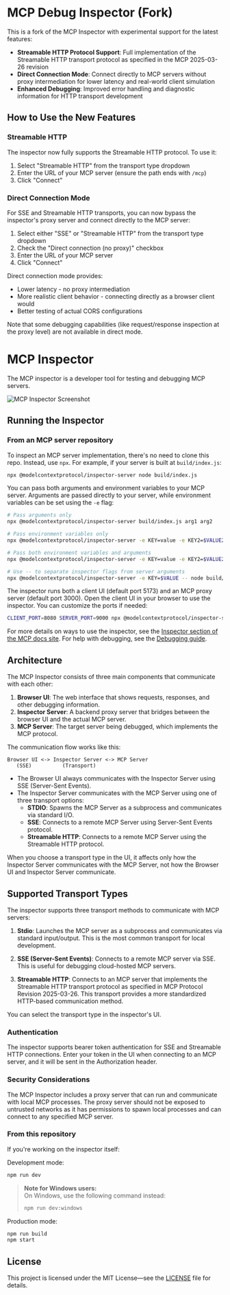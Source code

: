 # MCP Debug Inspector (Fork)

This is a fork of the MCP Inspector with experimental support for the latest features:

- **Streamable HTTP Protocol Support**: Full implementation of the Streamable HTTP transport protocol as specified in the MCP 2025-03-26 revision
- **Direct Connection Mode**: Connect directly to MCP servers without proxy intermediation for lower latency and real-world client simulation
- **Enhanced Debugging**: Improved error handling and diagnostic information for HTTP transport development

## How to Use the New Features

### Streamable HTTP

The inspector now fully supports the Streamable HTTP protocol. To use it:

1. Select "Streamable HTTP" from the transport type dropdown
2. Enter the URL of your MCP server (ensure the path ends with `/mcp`)
3. Click "Connect"

### Direct Connection Mode

For SSE and Streamable HTTP transports, you can now bypass the inspector's proxy server and connect directly to the MCP server:

1. Select either "SSE" or "Streamable HTTP" from the transport type dropdown
2. Check the "Direct connection (no proxy)" checkbox
3. Enter the URL of your MCP server
4. Click "Connect"

Direct connection mode provides:
- Lower latency - no proxy intermediation
- More realistic client behavior - connecting directly as a browser client would
- Better testing of actual CORS configurations

Note that some debugging capabilities (like request/response inspection at the proxy level) are not available in direct mode.

# MCP Inspector

The MCP inspector is a developer tool for testing and debugging MCP servers.

![MCP Inspector Screenshot](mcp-inspector.png)

## Running the Inspector

### From an MCP server repository

To inspect an MCP server implementation, there's no need to clone this repo. Instead, use `npx`. For example, if your server is built at `build/index.js`:

```bash
npx @modelcontextprotocol/inspector-server node build/index.js
```

You can pass both arguments and environment variables to your MCP server. Arguments are passed directly to your server, while environment variables can be set using the `-e` flag:

```bash
# Pass arguments only
npx @modelcontextprotocol/inspector-server build/index.js arg1 arg2

# Pass environment variables only
npx @modelcontextprotocol/inspector-server -e KEY=value -e KEY2=$VALUE2 node build/index.js

# Pass both environment variables and arguments
npx @modelcontextprotocol/inspector-server -e KEY=value -e KEY2=$VALUE2 node build/index.js arg1 arg2

# Use -- to separate inspector flags from server arguments
npx @modelcontextprotocol/inspector-server -e KEY=$VALUE -- node build/index.js -e server-flag
```

The inspector runs both a client UI (default port 5173) and an MCP proxy server (default port 3000). Open the client UI in your browser to use the inspector. You can customize the ports if needed:

```bash
CLIENT_PORT=8080 SERVER_PORT=9000 npx @modelcontextprotocol/inspector-server node build/index.js
```

For more details on ways to use the inspector, see the [Inspector section of the MCP docs site](https://modelcontextprotocol.io/docs/tools/inspector). For help with debugging, see the [Debugging guide](https://modelcontextprotocol.io/docs/tools/debugging).

## Architecture

The MCP Inspector consists of three main components that communicate with each other:

1. **Browser UI**: The web interface that shows requests, responses, and other debugging information.
2. **Inspector Server**: A backend proxy server that bridges between the browser UI and the actual MCP server.
3. **MCP Server**: The target server being debugged, which implements the MCP protocol.

The communication flow works like this:

```
Browser UI <-> Inspector Server <-> MCP Server
   (SSE)          (Transport)
```

- The Browser UI always communicates with the Inspector Server using SSE (Server-Sent Events).
- The Inspector Server communicates with the MCP Server using one of three transport options:
  - **STDIO**: Spawns the MCP Server as a subprocess and communicates via standard I/O.
  - **SSE**: Connects to a remote MCP Server using Server-Sent Events protocol.
  - **Streamable HTTP**: Connects to a remote MCP Server using the Streamable HTTP protocol.

When you choose a transport type in the UI, it affects only how the Inspector Server communicates with the MCP Server, not how the Browser UI and Inspector Server communicate.

## Supported Transport Types

The inspector supports three transport methods to communicate with MCP servers:

1. **Stdio**: Launches the MCP server as a subprocess and communicates via standard input/output. This is the most common transport for local development.

2. **SSE (Server-Sent Events)**: Connects to a remote MCP server via SSE. This is useful for debugging cloud-hosted MCP servers.

3. **Streamable HTTP**: Connects to an MCP server that implements the Streamable HTTP transport protocol as specified in MCP Protocol Revision 2025-03-26. This transport provides a more standardized HTTP-based communication method.

You can select the transport type in the inspector's UI.

### Authentication

The inspector supports bearer token authentication for SSE and Streamable HTTP connections. Enter your token in the UI when connecting to an MCP server, and it will be sent in the Authorization header.

### Security Considerations

The MCP Inspector includes a proxy server that can run and communicate with local MCP processes. The proxy server should not be exposed to untrusted networks as it has permissions to spawn local processes and can connect to any specified MCP server.

### From this repository

If you're working on the inspector itself:

Development mode:

```bash
npm run dev
```

> **Note for Windows users:**  
> On Windows, use the following command instead:
>
> ```bash
> npm run dev:windows
> ```

Production mode:

```bash
npm run build
npm start
```

## License

This project is licensed under the MIT License—see the [LICENSE](LICENSE) file for details.
